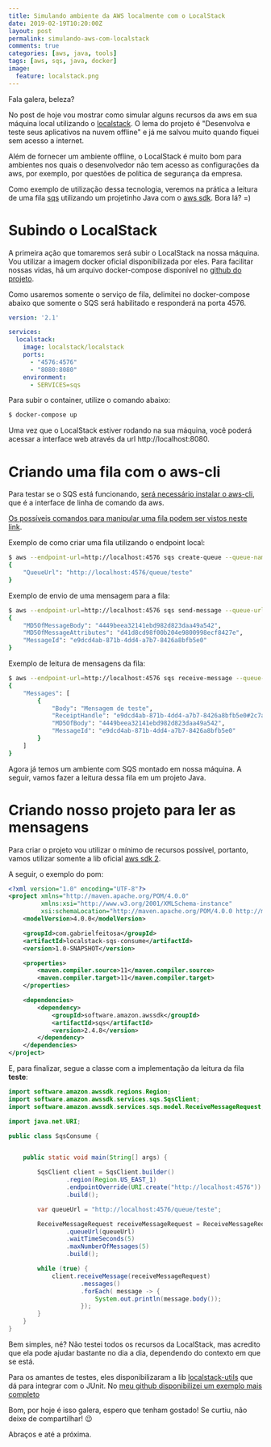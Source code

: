 ```yaml
---
title: Simulando ambiente da AWS localmente com o LocalStack
date: 2019-02-19T10:20:00Z
layout: post
permalink: simulando-aws-com-localstack
comments: true
categories: [aws, java, tools]
tags: [aws, sqs, java, docker]
image:
  feature: localstack.png  
---
```

Fala galera, beleza?

No post de hoje vou mostrar como simular alguns recursos da aws em sua máquina local utilizando o [localstack](https://localstack.cloud/). O lema do projeto é "Desenvolva e teste seus aplicativos na nuvem offline" e já me salvou muito quando fiquei sem acesso a internet. 

Além de fornecer um ambiente offline, o LocalStack é muito bom para ambientes nos quais o desenvolvedor não tem acesso as configurações da aws, por exemplo, por questões de política de segurança da empresa.

Como exemplo de utilização dessa tecnologia, veremos na prática a leitura de uma fila [sqs](https://aws.amazon.com/sqs/) utilizando um projetinho Java com o [aws sdk](https://docs.aws.amazon.com/sdk-for-java/v1/developer-guide/welcome.html). Bora lá? =)
<!--more-->

# Subindo o LocalStack

A primeira ação que tomaremos será subir o LocalStack na nossa máquina. Vou utilizar a imagem docker oficial disponibilizada por eles. Para facilitar nossas vidas, há um arquivo docker-compose disponível no [github do projeto](https://github.com/localstack/localstack/blob/master/docker-compose.yml).

Como usaremos somente o serviço de fila, delimitei no docker-compose abaixo que somente o SQS será habilitado e responderá na porta 4576. 

```yaml
version: '2.1'

services:
  localstack:
    image: localstack/localstack
    ports:
      - "4576:4576"
      - "8080:8080"
    environment:
      - SERVICES=sqs
```

Para subir o container, utilize o comando abaixo:

```sh
$ docker-compose up
```

Uma vez que o LocalStack estiver rodando na sua máquina, você poderá acessar a interface web através da url http://localhost:8080. 

# Criando uma fila com o aws-cli

Para testar se o SQS está funcionando, [será necessário instalar o aws-cli](https://aws.amazon.com/cli/), que é a interface de linha de comando da aws.

[Os possíveis comandos para manipular uma fila podem ser vistos neste link](https://docs.aws.amazon.com/cli/latest/reference/sqs/index.html).

Exemplo de como criar uma fila utilizando o endpoint local:

```sh
$ aws --endpoint-url=http://localhost:4576 sqs create-queue --queue-name teste
{
    "QueueUrl": "http://localhost:4576/queue/teste"
}
```

Exemplo de envio de uma mensagem para a fila:
```sh
$ aws --endpoint-url=http://localhost:4576 sqs send-message --queue-url http://localhost:4576/queue/teste --message-body "Mensagem de teste"
{
    "MD5OfMessageBody": "4449beea32141ebd982d823daa49a542", 
    "MD5OfMessageAttributes": "d41d8cd98f00b204e9800998ecf8427e", 
    "MessageId": "e9dcd4ab-871b-4dd4-a7b7-8426a8bfb5e0"
}
```

Exemplo de leitura de mensagens da fila:
```sh
$ aws --endpoint-url=http://localhost:4576 sqs receive-message --queue-url http://localhost:4576/queue/teste --max-number-of-messages 10                                                              
{
    "Messages": [
        {
            "Body": "Mensagem de teste", 
            "ReceiptHandle": "e9dcd4ab-871b-4dd4-a7b7-8426a8bfb5e0#2c7aaba2-3385-459b-9dd2-d4e7fc0d6ac7", 
            "MD5OfBody": "4449beea32141ebd982d823daa49a542", 
            "MessageId": "e9dcd4ab-871b-4dd4-a7b7-8426a8bfb5e0"
        }
    ]
}

```

Agora já temos um ambiente com SQS montado em nossa máquina. A seguir, vamos fazer a leitura dessa fila em um projeto Java.

# Criando nosso projeto para ler as mensagens

Para criar o projeto vou utilizar o mínimo de recursos possível, portanto, vamos utilizar somente a lib oficial [aws sdk 2](https://docs.aws.amazon.com/sdk-for-java/v2/developer-guide/welcome.html).

A seguir, o exemplo do pom:
```xml
<?xml version="1.0" encoding="UTF-8"?>
<project xmlns="http://maven.apache.org/POM/4.0.0"
         xmlns:xsi="http://www.w3.org/2001/XMLSchema-instance"
         xsi:schemaLocation="http://maven.apache.org/POM/4.0.0 http://maven.apache.org/xsd/maven-4.0.0.xsd">
    <modelVersion>4.0.0</modelVersion>

    <groupId>com.gabrielfeitosa</groupId>
    <artifactId>localstack-sqs-consume</artifactId>
    <version>1.0-SNAPSHOT</version>

    <properties>
        <maven.compiler.source>11</maven.compiler.source>
        <maven.compiler.target>11</maven.compiler.target>
    </properties>

    <dependencies>
        <dependency>
            <groupId>software.amazon.awssdk</groupId>
            <artifactId>sqs</artifactId>
            <version>2.4.8</version>
        </dependency>
    </dependencies>
</project>
```

E, para finalizar, segue a classe com a implementação da leitura da fila **teste**:
```java
import software.amazon.awssdk.regions.Region;
import software.amazon.awssdk.services.sqs.SqsClient;
import software.amazon.awssdk.services.sqs.model.ReceiveMessageRequest;

import java.net.URI;

public class SqsConsume {


    public static void main(String[] args) {

        SqsClient client = SqsClient.builder()
                .region(Region.US_EAST_1)
                .endpointOverride(URI.create("http://localhost:4576"))
                .build();

        var queueUrl = "http://localhost:4576/queue/teste";

        ReceiveMessageRequest receiveMessageRequest = ReceiveMessageRequest.builder()
                .queueUrl(queueUrl)
                .waitTimeSeconds(5)
                .maxNumberOfMessages(5)
                .build();

        while (true) {
            client.receiveMessage(receiveMessageRequest)
                    .messages()
                    .forEach( message -> {
                        System.out.println(message.body());
                    });
        }
    }
}

```

Bem simples, né? Não testei todos os recursos da LocalStack, mas acredito que ela pode ajudar bastante no dia a dia, dependendo do contexto em que se está. 

Para os amantes de testes, eles disponibilizaram a lib [localstack-utils](https://mvnrepository.com/artifact/cloud.localstack/localstack-utils) que dá para integrar com o JUnit. No [meu github disponibilizei um exemplo mais completo](https://github.com/gabrielfeitosa/localstack-sqs-java)

Bom, por hoje é isso galera, espero que tenham gostado! Se curtiu, não deixe de compartilhar! 😉

Abraços e até a próxima.

